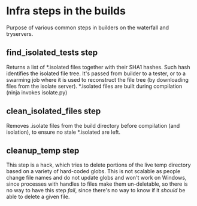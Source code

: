 # Infra steps in the builds

Purpose of various common steps in builders on the waterfall and tryservers.

## find_isolated_tests step

Returns a list of *.isolated files together with their SHA1 hashes. Such hash
identifies the isolated file tree. It's passed from builder to a tester, or to a
swarming job where it is used to reconstruct the file tree (by downloading files
from the isolate server). *.isolated files are built during compilation (ninja
invokes isolate.py)

## clean_isolated_files step

Removes .isolate files from the build directory before compilation (and
isolation), to ensure no stale *.isolated are left.

## cleanup_temp step

This step is a hack, which tries to delete portions of the live temp directory
based on a variety of hard-coded globs. This is not scalable as people change
file names and do not update globs and won't work on Windows, since processes
with handles to files make them un-deletable, so there is no way to have this
step *fail*, since there's no way to know if it *should* be able to delete a
given file.
